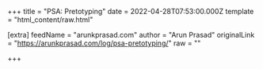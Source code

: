 
+++
title = "PSA: Pretotyping"
date = 2022-04-28T07:53:00.000Z
template = "html_content/raw.html"

[extra]
feedName = "arunkprasad.com"
author = "Arun Prasad"
originalLink = "https://arunkprasad.com/log/psa-pretotyping/"
raw = ""

+++

